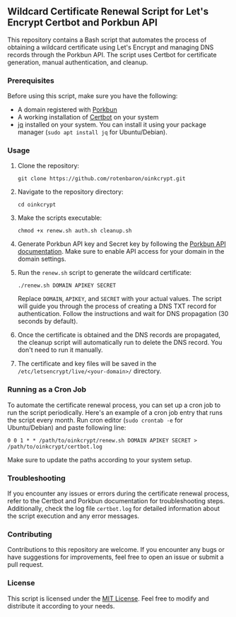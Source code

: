 ## Wildcard Certificate Renewal Script for Let's Encrypt Certbot and Porkbun API

This repository contains a Bash script that automates the process of obtaining a wildcard certificate using Let's Encrypt and managing DNS records through the Porkbun API. The script uses Certbot for certificate generation, manual authentication, and cleanup.

### Prerequisites

Before using this script, make sure you have the following:

- A domain registered with [Porkbun](https://porkbun.com/)
- A working installation of [Certbot](https://certbot.eff.org/) on your system
- [jq](https://stedolan.github.io/jq/) installed on your system. You can install it using your package manager (`sudo apt install jq` for Ubuntu/Debian).

### Usage

1. Clone the repository:

   ```shell
   git clone https://github.com/rotenbaron/oinkcrypt.git
   ```

2. Navigate to the repository directory:

   ```shell
   cd oinkcrypt
   ```

3. Make the scripts executable:

   ```shell
   chmod +x renew.sh auth.sh cleanup.sh
   ```

4. Generate Porkbun API key and Secret key by following the [Porkbun API documentation](https://porkbun.com/account/api). Make sure to enable API access for your domain in the domain settings.

5. Run the `renew.sh` script to generate the wildcard certificate:

   ```shell
   ./renew.sh DOMAIN APIKEY SECRET
   ```

   Replace `DOMAIN`, `APIKEY`, and `SECRET` with your actual values. The script will guide you through the process of creating a DNS TXT record for authentication. Follow the instructions and wait for DNS propagation (30 seconds by default).

6. Once the certificate is obtained and the DNS records are propagated, the cleanup script will automatically run to delete the DNS record. You don't need to run it manually.

7. The certificate and key files will be saved in the `/etc/letsencrypt/live/<your-domain>/` directory.

### Running as a Cron Job

To automate the certificate renewal process, you can set up a cron job to run the script periodically. Here's an example of a cron job entry that runs the script every month. Run cron editor (`sudo crontab -e` for Ubuntu/Debian) and paste following line:

```shell
0 0 1 * * /path/to/oinkcrypt/renew.sh DOMAIN APIKEY SECRET > /path/to/oinkcrypt/certbot.log
```

Make sure to update the paths according to your system setup.

### Troubleshooting

If you encounter any issues or errors during the certificate renewal process, refer to the Certbot and Porkbun documentation for troubleshooting steps. Additionally, check the log file `certbot.log` for detailed information about the script execution and any error messages.

### Contributing

Contributions to this repository are welcome. If you encounter any bugs or have suggestions for improvements, feel free to open an issue or submit a pull request.

### License

This script is licensed under the [MIT License](LICENSE). Feel free to modify and distribute it according to your needs.